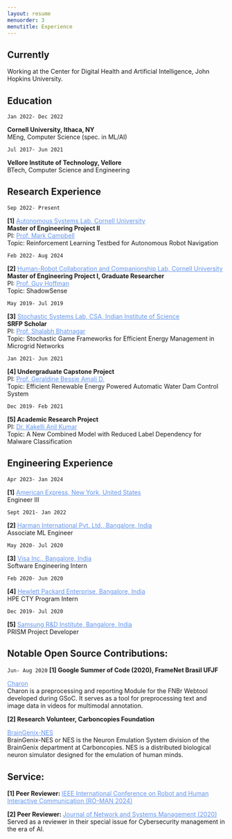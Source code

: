 ```yaml
---
layout: resume
menuorder: 3
menutitle: Experience
---
```

<a></a>
## Currently

<a style="font-size: 14px;">Working at the Center for Digital Health and Artificial Intelligence, John Hopkins University.</a>

## Education

`Jan 2022- Dec 2022`
<p><b>Cornell University, Ithaca, NY</b>
<br><a style="font-size: 14px;">MEng, Computer Science (spec. in ML/AI)</a></p>

`Jul 2017- Jun 2021`
<p><b>Vellore Institute of Technology, Vellore</b>
<br><a style="font-size: 14px;">BTech, Computer Science and Engineering</a></p>


## Research Experience

`Sep 2022- Present`
<p><b>[1]</b> <a href="http://cornell-asl.org/main/index.html" style="color: cornflowerblue">Autonomous Systems Lab, Cornell University</a>
<br><a style="font-size: 14px;"><b>Master of Engineering Project II</b></a>
<br><a style="font-size: 14px;">PI: </a><a href="https://campbell.mae.cornell.edu/mark-campbell/" style="color: cornflowerblue;font-size: 14px;">Prof. Mark Campbell</a>
<br><a style="font-size: 14px;">Topic: Reinforcement Learning Testbed for Autonomous Robot Navigation</a></p>

`Feb 2022- Aug 2024`
<p><b>[2]</b> <a href="https://hrc2.io/" style="color: cornflowerblue">Human-Robot Collaboration and Companionship Lab, Cornell University</a>
<br><a style="font-size: 14px;"><b>Master of Engineering Project I, Graduate Researcher</b></a>
<br><a style="font-size: 14px;">PI: </a><a href="https://hrc2.io/people/guy-hoffman" style="color: cornflowerblue;font-size: 14px;">Prof. Guy Hoffman</a>
<br><a style="font-size: 14px;">Topic: ShadowSense</a></p>

`May 2019- Jul 2019`
<p><b>[3]</b> <a href="https://www.csa.iisc.ac.in" style="color: cornflowerblue">Stochastic Systems Lab, CSA, Indian Institute of Science</a>
<br><a style="font-size: 14px;"><b>SRFP Scholar</b></a>
<br><a style="font-size: 14px;">PI: </a><a href="https://www.csa.iisc.ac.in/~shalabh/" style="color: cornflowerblue;font-size: 14px;">Prof. Shalabh Bhatnagar</a>
<br><a style="font-size: 14px;">Topic: Stochastic Game Frameworks for Efficient Energy Management in Microgrid Networks</a></p>

`Jan 2021- Jun 2021`
<p><b>[4] Undergraduate Capstone Project</b>
<br><a style="font-size: 14px;">PI: </a><a href="https://research.vit.ac.in/researcher/geraldine-bessie-amali-d" style="color: cornflowerblue;font-size: 14px;">Prof. Geraldine Bessie Amali D.</a>
<br><a style="font-size: 14px;">Topic: Efficient Renewable Energy Powered Automatic Water Dam Control System</a></p>

`Dec 2019- Feb 2021`
<p><b>[5] Academic Research Project</b>
<br><a style="font-size: 14px;">PI: </a><a href="https://research.vit.ac.in/researcher/kakelli-anil-kumar" style="color: cornflowerblue;font-size: 14px;">Dr. Kakelli Anil Kumar</a>
<br><a style="font-size: 14px;">Topic: A New Combined Model with Reduced Label Dependency for Malware Classification</a></p>


## Engineering Experience

`Apr 2023- Jan 2024`
<p><b>[1]</b> <a href="https://www.americanexpress.com/" style="color: cornflowerblue">American Express, New York, United States</a>
<br><a style="font-size: 14px;">Engineer III</a></p>

`Sept 2021- Jan 2022`
<p><b>[2]</b> <a href="https://www.harman.com/India/innovation" style="color: cornflowerblue">Harman International Pvt. Ltd., Bangalore, India</a>
<br><a style="font-size: 14px;">Associate ML Engineer</a></p>

`May 2020- Jul 2020`
<p><b>[3]</b> <a href="https://www.visa.co.in" style="color: cornflowerblue">Visa Inc., Bangalore, India</a>
<br><a style="font-size: 14px;">Software Engineering Intern</a></p>

`Feb 2020- Jun 2020`
<p><b>[4]</b> <a href="https://www.hpe.com/in/en/home.html" style="color: cornflowerblue">Hewlett Packard Enterprise, Bangalore, India</a>
<br><a style="font-size: 14px;">HPE CTY Program Intern</a></p>

`Dec 2019- Jul 2020`
<p><b>[5]</b> <a href="https://research.samsung.com/sri-b" style="color: cornflowerblue">Samsung R&D Institute, Bangalore, India</a>
<br><a style="font-size: 14px;">PRISM Project Developer</a></p>


## Notable Open Source Contributions:  

`Jun- Aug 2020`
<b>[1] Google Summer of Code (2020), FrameNet Brasil UFJF</b>
<p><a href="https://github.com/FrameNetBrasil/charon_gsoc2020" style="color: cornflowerblue">Charon</a>
<br><a style="font-size: 14px;">Charon is a preprocessing and reporting Module for the FNBr Webtool developed during GSoC. It serves as a tool for preprocessing text and image data in videos for multimodal annotation.</a></p>

<b>[2] Research Volunteer, Carboncopies Foundation</b>
<p> <a href="https://github.com/carboncopies/BrainGenix-NES" style="color: cornflowerblue">BrainGenix-NES</a>
<br><a style="font-size: 14px;">BrainGenix-NES or NES is the Neuron Emulation System division of the BrainGenix department at Carboncopies. NES is a distributed biological neuron simulator designed for the emulation of human minds.</a></p>


## Service:  

<p><b> [1] Peer Reviewer: </b><a href="https://www.ro-man2024.org/" style="color: cornflowerblue">IEEE International Conference on Robot and Human Interactive Communication (RO-MAN 2024)</a>
</p>

<p><b> [2] Peer Reviewer: </b><a href="https://www.springer.com/journal/10922" style="color: cornflowerblue">Journal of Network and Systems Management (2020)</a>
<br><a style="font-size: 14px;">Served as a reviewer in their special issue for Cybersecurity management in the era of AI.</a></p>





